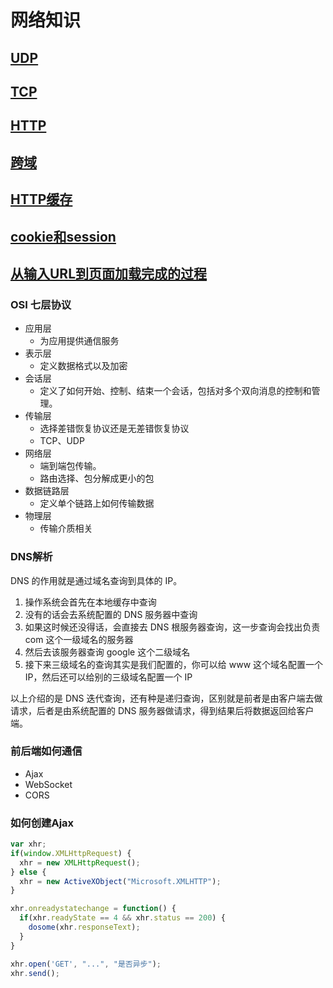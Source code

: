 # 网络知识

## [UDP](UDP.md)


## [TCP](TCP.md)


## [HTTP](HTTP.md)


## [跨域](./跨域.md)


## [HTTP缓存](缓存.md)


## [cookie和session](cookie和session.md)


## [从输入URL到页面加载完成的过程](从输入URL到页面加载完成的过程.md)

### OSI 七层协议
 - 应用层
   - 为应用提供通信服务
 - 表示层
   - 定义数据格式以及加密
 - 会话层
   - 定义了如何开始、控制、结束一个会话，包括对多个双向消息的控制和管理。
 - 传输层
   - 选择差错恢复协议还是无差错恢复协议
   - TCP、UDP
 - 网络层
   - 端到端包传输。
   - 路由选择、包分解成更小的包
 - 数据链路层
   - 定义单个链路上如何传输数据
 - 物理层
   - 传输介质相关


### DNS解析
DNS 的作用就是通过域名查询到具体的 IP。

1. 操作系统会首先在本地缓存中查询
2. 没有的话会去系统配置的 DNS 服务器中查询
3. 如果这时候还没得话，会直接去 DNS 根服务器查询，这一步查询会找出负责 com 这个一级域名的服务器
4. 然后去该服务器查询 google 这个二级域名
5. 接下来三级域名的查询其实是我们配置的，你可以给 www 这个域名配置一个 IP，然后还可以给别的三级域名配置一个 IP

以上介绍的是 DNS 迭代查询，还有种是递归查询，区别就是前者是由客户端去做请求，后者是由系统配置的 DNS 服务器做请求，得到结果后将数据返回给客户端。


### 前后端如何通信
 - Ajax
 - WebSocket
 - CORS


### 如何创建Ajax
```js
var xhr;
if(window.XMLHttpRequest) {
  xhr = new XMLHttpRequest();
} else {
  xhr = new ActiveXObject("Microsoft.XMLHTTP");
}

xhr.onreadystatechange = function() {
  if(xhr.readyState == 4 && xhr.status == 200) {
    dosome(xhr.responseText);
  }
}

xhr.open('GET', "...", "是否异步");
xhr.send();
```
